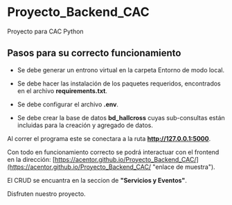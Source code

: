 # Proyecto_Backend_CAC
Proyecto para CAC Python


## Pasos para su correcto funcionamiento ##

- Se debe generar un entrono virtual en la carpeta Entorno de modo local.

- Se debe hacer las instalación de los paquetes requeridos, encontrados en el archivo **requirements.txt**.

- Se debe configurar el archivo **.env**.

- Se debe crear la base de datos **bd_hallcross** cuyas sub-consultas están incluidas para la creación y agregado de datos.

Al correr el programa este se conectara a la ruta **http://127.0.0.1:5000**.

Con todo en funcionamiento correcto se podrá interactuar con el frontend en la dirección:
[https://acentor.github.io/Proyecto_Backend_CAC/](https://acentor.github.io/Proyecto_Backend_CAC/ "enlace de muestra").

El CRUD se encuantra en la seccion de **"Servicios y Eventos"**.



Disfruten nuestro proyecto.
